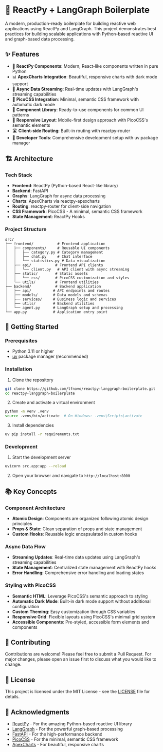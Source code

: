 # 🚀 ReactPy + LangGraph Boilerplate

A modern, production-ready boilerplate for building reactive web applications using ReactPy and LangGraph. This project demonstrates best practices for building scalable applications with Python-based reactive UI and graph-based data processing.

## ✨ Features

- 🎯 **ReactPy Components**: Modern, React-like components written in pure Python
- 📊 **ApexCharts Integration**: Beautiful, responsive charts with dark mode support
- 🔄 **Async Data Streaming**: Real-time updates with LangGraph's streaming capabilities
- 🎨 **PicoCSS Integration**: Minimal, semantic CSS framework with automatic dark mode
- 🧩 **Component Library**: Ready-to-use components for common UI patterns
- 📱 **Responsive Layout**: Mobile-first design approach with PicoCSS's semantic elements
- 🛣️ **Client-side Routing**: Built-in routing with reactpy-router
- 🔧 **Developer Tools**: Comprehensive development setup with uv package manager

## 🏗️ Architecture

### Tech Stack
- **Frontend**: ReactPy (Python-based React-like library)
- **Backend**: FastAPI
- **Graphs**: LangGraph for async data processing
- **Charts**: ApexCharts via reactpy-apexcharts
- **Routing**: reactpy-router for client-side navigation
- **CSS Framework**: PicoCSS - A minimal, semantic CSS framework
- **State Management**: ReactPy Hooks

### Project Structure
```
src/
├── frontend/           # Frontend application
│   ├── components/     # Reusable UI components
│   │   ├── category.py # Category management
│   │   ├── chat.py     # Chat interface
│   │   └── statistics.py # Data visualization
│   ├── api/           # Frontend API clients
│   │   └── client.py   # API client with async streaming
│   ├── static/        # Static assets
│   │   └── css/       # PicoCSS customization and styles
│   └── utils/         # Frontend utilities
├── backend/           # Backend application
│   ├── api/          # API endpoints and routes
│   ├── models/       # Data models and schemas
│   ├── services/     # Business logic and services
│   ├── utils/        # Backend utilities
│   └── agent.py      # LangGraph setup and processing
└── app.py            # Application entry point
```

## 🚀 Getting Started

### Prerequisites
- Python 3.11 or higher
- [uv](https://github.com/astral-sh/uv) package manager (recommended)

### Installation

1. Clone the repository
```bash
git clone https://github.com/lfnovo/reactpy-langgraph-boilerplate.git
cd reactpy-langgraph-boilerplate
```

2. Create and activate a virtual environment
```bash
python -m venv .venv
source .venv/bin/activate  # On Windows: .venv\Scripts\activate
```

3. Install dependencies
```bash
uv pip install -r requirements.txt
```

### Development

1. Start the development server
```bash
uvicorn src.app:app --reload
```

2. Open your browser and navigate to `http://localhost:8000`

## 📚 Key Concepts

### Component Architecture
- **Atomic Design**: Components are organized following atomic design principles
- **Props & State**: Clean separation of props and state management
- **Custom Hooks**: Reusable logic encapsulated in custom hooks

### Async Data Flow
- **Streaming Updates**: Real-time data updates using LangGraph's streaming capabilities
- **State Management**: Centralized state management with ReactPy hooks
- **Error Handling**: Comprehensive error handling and loading states

### Styling with PicoCSS
- **Semantic HTML**: Leverage PicoCSS's semantic approach to styling
- **Automatic Dark Mode**: Built-in dark mode support without additional configuration
- **Custom Theming**: Easy customization through CSS variables
- **Responsive Grid**: Flexible layouts using PicoCSS's minimal grid system
- **Accessible Components**: Pre-styled, accessible form elements and components

## 🤝 Contributing

Contributions are welcome! Please feel free to submit a Pull Request. For major changes, please open an issue first to discuss what you would like to change.

## 📝 License

This project is licensed under the MIT License - see the [LICENSE](LICENSE) file for details.

## 🙏 Acknowledgments

- [ReactPy](https://reactpy.dev/) - For the amazing Python-based reactive UI library
- [LangGraph](https://github.com/langchain-ai/langgraph) - For the powerful graph-based processing
- [FastAPI](https://fastapi.tiangolo.com/) - For the high-performance backend
- [PicoCSS](https://picocss.com/) - For the minimal, semantic CSS framework
- [ApexCharts](https://apexcharts.com/) - For beautiful, responsive charts
